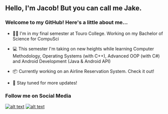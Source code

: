 ## Hello, I'm Jacob! But you can call me Jake.

### Welcome to my GitHub! Here's a little about me...

- 👨‍🎓  I'm in my final semester at Touro College. Working on my Bachelor of Science for CompuSci

- 💻 This semester I'm taking on new heights while learning Computer Methodology, Operating Systems (with C++), Advanced OOP (with C#) and Android Development (Java & Android API)

- 📦 Currently working on an Airline Reservation System. Check it out!

- 🚀 Stay tuned for more updates!


### Follow me on Social Media

<!-- Credit to carlsednaoui/gitsocial: Grab your social icons from https://github.com/carlsednaoui/gitsocial -->
<!-- display the social media buttons in your README -->
[![alt text][2.1]][2]
[![alt text][3.1]][3]

<!-- icons with padding -->
[2.1]: http://i.imgur.com/P3YfQoD.png (facebook icon with padding)
[3.1]: http://i.imgur.com/0o48UoR.png (github icon with padding)

<!-- links to your social media accounts -->
[2]: http://www.facebook.com/JacobDadoun
[3]: http://www.github.com/jacobdadoun
